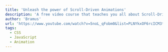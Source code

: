 ```yaml
---
title: 'Unleash the power of Scroll-Driven Animations'
description: 'A free video course that teaches you all about Scroll-Driven Animations in CSS or JavaScript.'
author: 'Bramus'
url: 'https://www.youtube.com/watch?v=5noL_qFobm0&list=PLNYkxOF6rcICM3ttukz9x5LCNOHfWBVnn'
tags:
  - CSS
  - JavaScript
  - Animation
---
```

